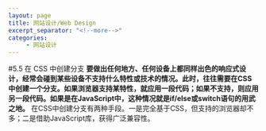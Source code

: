 ```yaml
---
layout: page
title: 网站设计/Web Design
excerpt_separator: "<!--more-->"
categories:
     - 网站设计
---
```


<!--more-->
#5.5 在 CSS 中创建分支
**要做出任何地方、任何设备上都同样出色的响应式设计，经常会碰到某些设备不支持什么特性或技术的情况。此时，往往需要在CSS中创建一个分支。如果浏览器支持某特性，就应用一段代码；如果不支持，则应用另一段代码。如果是在JavaScript中，这种情况就是if/else或switch语句的用武之地。**
在CSS中创建分支有两种手段。一是完全基于CSS，但支持的浏览器却不多；二是借助JavaScript库，获得广泛兼容性。